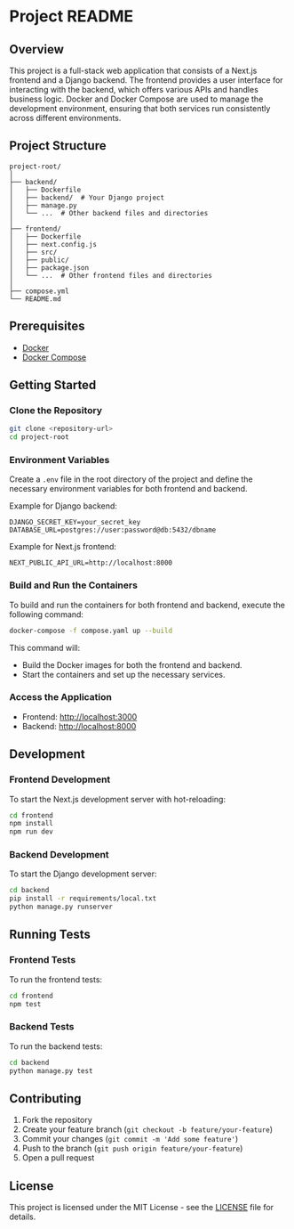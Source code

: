 # Project README

## Overview

This project is a full-stack web application that consists of a Next.js frontend and a Django backend. The frontend provides a user interface for interacting with the backend, which offers various APIs and handles business logic. Docker and Docker Compose are used to manage the development environment, ensuring that both services run consistently across different environments.

## Project Structure

```
project-root/
│
├── backend/
│   ├── Dockerfile
│   ├── backend/  # Your Django project
│   ├── manage.py
│   └── ...  # Other backend files and directories
│
├── frontend/
│   ├── Dockerfile
│   ├── next.config.js
│   ├── src/
│   ├── public/
│   ├── package.json
│   └── ...  # Other frontend files and directories
│
├── compose.yml
└── README.md
```

## Prerequisites

- [Docker](https://www.docker.com/)
- [Docker Compose](https://docs.docker.com/compose/)

## Getting Started

### Clone the Repository

```bash
git clone <repository-url>
cd project-root
```

### Environment Variables

Create a `.env` file in the root directory of the project and define the necessary environment variables for both frontend and backend.

Example for Django backend:
```
DJANGO_SECRET_KEY=your_secret_key
DATABASE_URL=postgres://user:password@db:5432/dbname
```

Example for Next.js frontend:
```
NEXT_PUBLIC_API_URL=http://localhost:8000
```

### Build and Run the Containers

To build and run the containers for both frontend and backend, execute the following command:

```bash
docker-compose -f compose.yaml up --build
```

This command will:

- Build the Docker images for both the frontend and backend.
- Start the containers and set up the necessary services.

### Access the Application

- Frontend: [http://localhost:3000](http://localhost:3000)
- Backend: [http://localhost:8000](http://localhost:8000)

## Development

### Frontend Development

To start the Next.js development server with hot-reloading:

```bash
cd frontend
npm install
npm run dev
```

### Backend Development

To start the Django development server:

```bash
cd backend
pip install -r requirements/local.txt
python manage.py runserver
```

## Running Tests

### Frontend Tests

To run the frontend tests:

```bash
cd frontend
npm test
```

### Backend Tests

To run the backend tests:

```bash
cd backend
python manage.py test
```

## Contributing

1. Fork the repository
2. Create your feature branch (`git checkout -b feature/your-feature`)
3. Commit your changes (`git commit -m 'Add some feature'`)
4. Push to the branch (`git push origin feature/your-feature`)
5. Open a pull request

## License

This project is licensed under the MIT License - see the [LICENSE](LICENSE) file for details.
